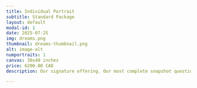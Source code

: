 ```yaml
---
title: Individual Portrait
subtitle: Standard Package
layout: default
modal-id: 1
date: 2025-07-25
img: dreams.png
thumbnail: dreams-thumbnail.png
alt: image-alt
numportraits: 1
canvas: 30x40 inches
price: 6200.00 CAD
description: Our signature offering. Our most complete snapshot questionnaire captures every facet of your personality, from your quirks and what makes you shine, to all your contradictions that make you who you are. A full abstract art piece known as your personality portrait is then created based on what we call your visual descriptor profile, containing over 40 visual characteristics, each of them on a scale tailored to you, that combine to form visuals our team of seasoned artists bring to life. The final art piece is 100% unique to you as who you are cannot be replicated by anyone else.

---
```

